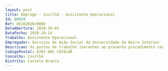 ```yaml
--- 
layout: post
title: Emprego - Covilhã - Assistente Operacional
Id: 80659
Ref: OE202010/0008
DataAbertura: 2020-10-01
DataFecho: 2020-10-14
Trabalho: Assistente Operacional
Empregador: Serviços de Ação Social da Universidade da Beira Interior
Descricao: Os postos de trabalho inerentes ao presente procedimento concursal envolvem o exercício de funções da carreira geral de Assistente Operacional, tal como descritas no anexo à Lei Geral de Trabalho em Funções Públicas, publicada em anexo à Lei n.º 35 2014 de 20de junho, designadamente Referência A (1 Vaga) – Receção do Setor de Alojamento a)	Funções de natureza executiva, de carácter manual devidamente enquadradas na execução de tarefas de apoio elementares, podendo comportar esforço físico b)	Iniciar, sempre que necessário, o procedimento para manutenção e reparação das avarias nos equipamentos e ou edifícios c)	Gerir corretamente os recursos materiais, de forma a minimizar o desperdício e aumentar a eficiência d)	Zelar pelo cumprimento do regulamento de funcionamento das residências e)	Executar tarefas de vigilância, receção e atendimento dos utentes f)	Fazer o tratamento de reclamações do serviço em causa g)	Responsável pela gestão das equipas que executam a higienização e a limpeza das instalações h)	Garantir uma correta utilização dos equipamentos sob a sua guarda i)	Possuir conhecimentos básicos de inglês e de informática na ótica do utilizador.Referência B (3 Vagas) – Setor de Alojamento a)	Funções de natureza executiva, de carácter manual devidamente enquadradas na execução de tarefas de apoio elementares, podendo comportar esforço físico b)	Higienizar e limpar as instalações e seus equipamentos, bem como fazer o tratamento de roupa, zelando pela correta gestão e utilização dos recursos manipulados e pelo funcionamento dos equipamentos c)	Iniciar, sempre que necessário, o procedimento para manutenção e reparação das avarias nos equipamentos e ou edifícios d)	Gerir corretamente os recursos manipulados, de forma a minimizar o desperdício e aumentar a eficiência e)	Apoiar nas tarefas de vigilância, receção e atendimentos dos utentes f)	Fazer o tratamento de reclamações do serviço em causa g)	Zelar pelo cumprimento do regulamento de funcionamento das residências.Referência C (1 Vaga) – Setor de Alimentação – Cozinheiro a)	Funções de natureza executiva, de carácter manual devidamente enquadradas na execução de tarefas de apoio elementares, podendo comportar esforço físico b)	Confecionar refeições e doces (preparar, temperar e cozinhar) c)	Orientar as equipas e as tarefas de pré confeção d)	Preparar e guarnecer pratos e travessas e)	Executar o serviço procedendo à escolha, pesagem e preparação géneros a confecionar  f)	Orientar e colaborar nas operações de limpeza e arrumação das unidades alimentares g)	Zelar pela correta utilização, limpeza e manutenção dos equipamentos da unidade e respetivos utensílios de cozinha, dando início, sempre que necessário, ao procedimento para manutenção e reparação de avarias nos equipamentos e ou edifícios h)	Gerir corretamente os recursos manipulados, de forma a minimizar o desperdício i)	Realizar todas as atividades associadas ao sistema de segurança alimentar e reportar ao responsável qualquer situação anómala relacionada com o mesmo j)	Orientar o recebimento e acondicionamento dos géneros alimentícios, garantindo os devidos registos de entrada e saída em stock k)	Manter a ordem e disciplina das equipas, garantindo o cumprimento das normas do sistema de segurança alimentar (HACCP) l)	Atendimento dos utentes, quando necessário m)	Colaborar na elaboração de ementas de refeições n)	Fazer o tratamento de reclamações do serviço em causa o)	Colaborar na realização de serviços extra (catering ou outros).Referência D (3 Vagas) – Setor de Alimentação a)	Funções de natureza executiva, de carácter manual devidamente enquadradas na execução de tarefas de apoio elementares, podendo comportar esforço físico b)	Realizar tarefas de pré confeção e confeção de refeições e doces c)	Executar o serviço de copa e rampa  d)	Realizar operações de limpeza e arrumação das unidades alimentares e)	Zelar pela correta utilização, limpeza e manutenção dos equipamentos da unidade, dando início, sempre que necessário, ao procedimento para manutenção e reparação de avarias nos equipamentos e ou edifícios f)	Gerir corretamente os recursos manipulados, de forma a minimizar o desperdício g)	Realizar todas as atividades associadas ao sistema de segurança alimentar e reportar ao responsável qualquer situação anómala relacionada com o mesmo h)	Receber e acondicionar os géneros alimentícios na zona de armazenagem equipamentos de frio, com os devidos registos de entrada e saída em stock i)	Atendimento dos utentes (empratamento e operações de caixa) j)	Facultar contributos para a elaboração de ementas de refeições k)	Colaborar na realização de serviços extra (catering ou outros).
CodigoPostal: 6201-001 COVILHÃ
Concelho: Covilhã
Distrito: Castelo Branco
--- 
```

